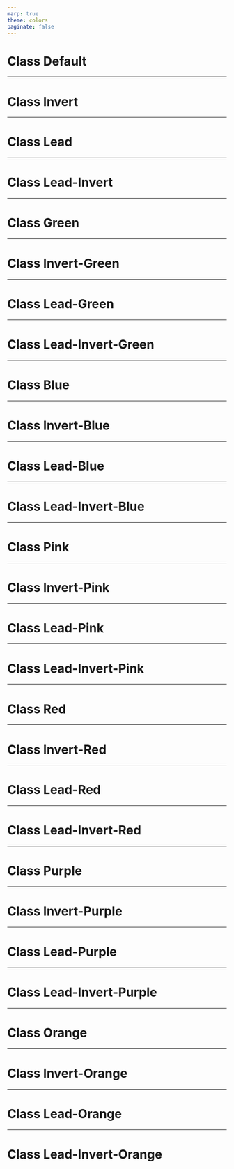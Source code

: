 ```yaml
---
marp: true
theme: colors
paginate: false
---
```


<!--_class: default -->

# Class Default

---

<!--_class: invert -->

# Class Invert

---

<!--_class: lead -->

# Class Lead


---

<!--_class: lead-invert -->

# Class Lead-Invert

---

<!--_class: green -->

# Class Green

---

<!--_class: invert-green -->

# Class Invert-Green

---

<!--_class: lead-green -->

# Class Lead-Green

---

<!--_class: lead-invert-green -->

# Class Lead-Invert-Green

---

<!--_class: blue -->

# Class Blue

---

<!--_class: invert-blue -->

# Class Invert-Blue

---

<!--_class: lead-blue -->

# Class Lead-Blue

---

<!--_class: lead-invert-blue -->

# Class Lead-Invert-Blue

---

<!--_class: pink -->

# Class Pink

---

<!--_class: invert-pink -->

# Class Invert-Pink

---

<!--_class: lead-pink -->

# Class Lead-Pink

---

<!--_class: lead-invert-pink -->

# Class Lead-Invert-Pink

---

<!--_class: red -->

# Class Red

---

<!--_class: invert-red -->

# Class Invert-Red

---

<!--_class: lead-red -->

# Class Lead-Red

---

<!--_class: lead-invert-red -->

# Class Lead-Invert-Red

---

<!--_class: purple -->

# Class Purple

---

<!--_class: invert-purple -->

# Class Invert-Purple

---

<!--_class: lead-purple -->

# Class Lead-Purple

---

<!--_class: lead-invert-purple -->

# Class Lead-Invert-Purple

---

<!--_class: orange -->

# Class Orange

---

<!--_class: invert-orange -->

# Class Invert-Orange

---

<!--_class: lead-orange -->

# Class Lead-Orange

---

<!--_class: lead-invert-orange -->

# Class Lead-Invert-Orange

